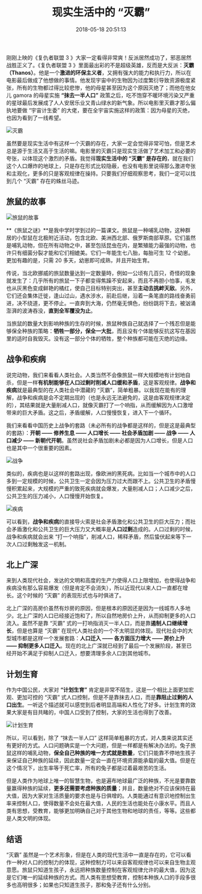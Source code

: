 ﻿---
title: 现实生活中的 “灭霸”
date: 2018-05-18 20:51:13
tags:
  - 随笔
categories:
  - 随笔
type: "post"
comments: true
---
刚刚上映的《复仇者联盟 3 》大家一定看得非常爽！反派居然成功了，邪恶居然战胜正义了。《复仇者联盟 3 》里面最出彩的不是超级英雄，反而是大反派：**灭霸（Thanos）**。他是一个**激进的环保主义者**，又拥有强大的能力和执行力，所以在电影最后做成了他想做的事情。他发现宇宙中的生物因为过度繁衍导致资源极度紧张，所有的生物都过得比较悲惨，他的母星甚至因为这个原因灭绝了；而他在他女儿 gamora 的母星实施 **“抹去一半人口”** 政策之后，吃不饱穿不暖环境污染又严重的星球最后发展成了人人安居乐业又青山绿水的新气象。所以电影里灭霸才那么偏执地要做 “宇宙计生委” 的大佬，要在全宇宙实施这样的政策：因为母星的灭绝，也因为看到了一线希望。

![灭霸](/uploads/2018/thanos.jpg "灭霸 Thanos")

<!--more-->

虽然要是现实生活中有这样一个灭霸的存在，大家一定会觉得非常可怕，但是艺术总是源于生活又高于生活的嘛。电影里的灭霸只是现实生活做了艺术加工和必要的夸张，以体现这个激烈的矛盾。我觉得**现实生活中的 “灭霸” 是存在的**，就在我们这个人口爆炸的地球上，只是存在形式比较隐蔽，也没有电影里说得那么激进夸张和主观化，更多的只是客观规律在操持。只要我们仔细观察思考，我们一定可以找到几个 “灭霸” 存在的蛛丝马迹。

## 旅鼠的故事

![旅鼠的故事](/uploads/2018/mouse.jpg "旅鼠的故事")

**《旅鼠之谜》**是我中学时学到过的一篇课文。旅鼠是一种哺乳动物，这种群居的小型鼠在北极附近活动，包含北欧、美洲西北部、俄罗斯南部草原。它们虽然是哺乳动物，但在所有动物之中，甚至包括昆虫在内，是繁殖能力最强的动物，也许只有细菌分裂才能和它们相媲美。它们一年能生七八胎，每胎可生 12 个幼崽。更加有趣的是，只需 20 多天，幼崽即可成熟，并且开始生育。

传说，当北欧挪威的旅鼠数量达到一定数量時，例如一公顷有几百只，奇怪的现象就发生了：几乎所有的旅鼠一下子都变得焦躁不安起来，而且不再胆小怕事，毛发也从灰黑色变成鲜艳的橘红，使自己目标特别突出，甚至**主动去挑衅天敌**。另外，它们还会集体迁徙，逢山过山，遇水涉水，前赴后继，沿着一条笔直的路线奋勇前进，决不绕道，更不停止。一直奔到大海，仍然毫无惧色，纷纷跳将下去，被汹涌澎湃的波涛吞没，**直到全军覆没为止**。

当旅鼠的数量大到影响种族的生存的时候，旅鼠种族自己就选择了一个残忍但是能够保全种族的策略：**牺牲一部分，保全一大批**，而且没有个体能够反抗这写在基因里的适时自我毁灭。没有这一部分个体的牺牲，整个种族都可能在灭绝的边缘。

## 战争和疾病
说完动物，我们来看看人类社会。人类当然不会像旅鼠一样大规模地有计划地自杀，但是一样**有机制能够在人口过剩时削减人口缓和矛盾**，这是客观规律。**战争和疾病**就是最典型的在人类社会中潜藏的 “灭霸”，简单粗暴。以我现在能有的理解，战争和疾病是会不定期出现的（也是永远无法避免的，这是由客观规律决定的），其结果就是大量削减人口，就像灭霸打了一个响指，从而缓解因为人口激增带来的巨大矛盾。这之后，矛盾缓解，人口慢慢恢复，进入下一个循环。

我们来看看中国历史上战争的套路（未必所有的战争都是这样的，但是这是最典型的套路）：**开朝 —— 修养生息 —— 人口增长 —— 社会矛盾加剧 —— 战争 —— 人口减少 —— 新朝代开朝**。虽然说社会矛盾加剧未必都是因为人口增长，但是人口也是其中一个很重要的因素。

![战争](/uploads/2018/war.jpg "战争")

类似的，疾病也是以这样的套路出现，像欧洲的黑死病。比如当一个城市中的人口多到一定规模的时候，公共卫生一定会因为压力过大而跟不上。公共卫生的矛盾慢慢积累起来，大规模的严重的致死疾病就会爆发，大量削减人口；人口减少之后，公共卫生的压力减小，人口慢慢开始恢复。

![疾病](/uploads/2018/disease.png "疾病")

可以看到，**战争和疾病**的直接导火索是社会矛盾激化和公共卫生的巨大压力；而社会矛盾激化和公共卫生的巨大压力又大概率是**人口过剩**造成的。人口过剩的时候，战争和疾病就会出来 “打一个响指”，削减人口，稀释矛盾，然后蛰伏起来等下一次人口过剩触发这一机制。

## 北上广深
来到人类现代社会，发达的文明和高度的生产力使得人口上限增加，也使得战争和疾病没有那么容易爆发（但是肯定不会消失），所以近现代以来人口一直都在增长。这个时候的 “灭霸” 的表现形式也与时俱进了。

北上广深的高房价虽然有炒房的原因，但是根本的原因还是因为一线城市人多地少。北上广深的人口已经接近饱和了，所以自然地房价上升，从而抑制更多的人口流入。虽然不是靠 “灭霸” 式的一打响指消灭一半人口，而是靠**遏制人口继续增长**，但是也算是 “灭霸” 在现代人类社会的一个不太明显的体现。现代社会中的大型城市都是这样一个发展套路：**人口迁入 —— 各方面压力增大 —— 房价上升 —— 抑制更多人口迁入**。现在的北上广深就已经到了最后一个发展阶段，甚至已经开始不满足于抑制人口迁入，想要清理多余人口到其他城市。

## 计划生育
作为中国公民，大家对 **“计划生育”** 肯定是非常不陌生，这是一个相比上面更加宏观、更加可控的 “灭霸” 式人口控制，但是不是靠抹去人口，而是**靠阻止过剩的人口出生**。一听这个描述就可以感觉到后者明显高端和人性化了好多。计划生育的效果大家是有目共睹的，中国人口受到了控制，大家的生活也得到了改善。

![计划生育](/uploads/2018/birth.jpg "计划生育")

所以，可以看到，除了 “抹去一半人口” 这样简单粗暴的方式，对人类来说其实还有更好的方式。人口问题确实是一个大问题，但是一样都是有解决办法的。兔子旅鼠这样的哺乳动物，**保全自己种族的唯一方式就是数量**，它们只能靠不停地生孩子来保证自己种族的延续，因此数量一定会一直在环境资源能承载的最大值。但是在这个情况下，出生率等于死亡率，所有的兔子都是过着最艰苦的生活。

但是人类作为地球上唯一的智慧生物，也是遍布地球最广泛的种族，不光是要靠数量赢得种族的延续，**更多还需要考虑种族的质量**；并且，数量绝对不应该保持在最大值，因为大家对生活质量的要求也是与日俱增的。人类能通过有意识地控制出生率来控制人口，使得数量不会处在最大值，人民的生活也能处在小康水平。而且人类有思想，受教育，能够更加明确自己对于其他生物和地球的责任，等等。这些都是人类文明的体现。

## 结语
“灭霸” 虽然是一个艺术形象，但是在人类的现代生活中一直是存在的，它可以看作一种对人口的控制力的体现，这种控制力可以来自客观规律也可以来自生物主观意愿。旅鼠只知道生孩子，永远把种族数量控制在客观规律允许的最大值，因为这是它们唯一的延续种族的方式。而人类有思想受教育，控制本种族人口的手段多很多也高明很多；如果也只知道生孩子，那和兔子还有什么分别。

